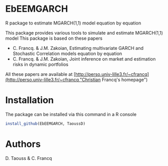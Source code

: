 # EbEEMGARCH
R package to estimate MGARCH(1,1) model equation by equation

This package provides various tools to simulate and estimate MGARCH(1,1) model
This package is based on these papers
- C. Francq. & J.M. Zakoian, Estimating multivariate GARCH and Stochastic Correlation models equation by equation
- C. Francq. & J.M. Zakoian, Joint inference on market and estimation risks in dynamic portfolios 

All these papers are available at [http://perso.univ-lille3.fr/~cfrancq](http://perso.univ-lille3.fr/~cfrancq,"Christian Francq's homepage")

# Installation

The package can be installed via this command in a R console
```R
install_github(EbEEMGARCH, TaoussD)
``` 

# Authors

D. Taouss & C. Francq



